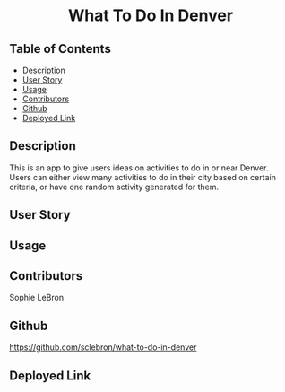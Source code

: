 <h1 align='center'>What To Do In Denver</h1>

## Table of Contents

- [Description](#description)
- [User Story](#user_story)
- [Usage](#usage)
- [Contributors](#contributors)
- [Github](#github)
- [Deployed Link](#deployed_link)

## Description

This is an app to give users ideas on activities to do in or near Denver. Users can either view many activities to do in their city based on certain criteria, or have one random activity generated for them.


## User Story



## Usage



## Contributors 

Sophie LeBron

## Github

https://github.com/sclebron/what-to-do-in-denver

## Deployed Link

